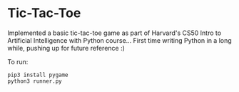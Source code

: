 # Tic-Tac-Toe

Implemented a basic tic-tac-toe game as part of Harvard's CS50 Intro to Artificial Intelligence with Python course... First time writing Python in a long while, pushing up for future reference :)

To run:

```
pip3 install pygame
python3 runner.py
```
